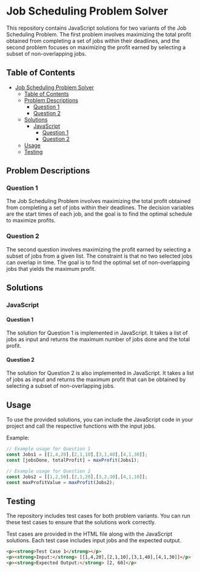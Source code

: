 # Job Scheduling Problem Solver

This repository contains JavaScript solutions for two variants of the Job Scheduling Problem. The first problem involves maximizing the total profit obtained from completing a set of jobs within their deadlines, and the second problem focuses on maximizing the profit earned by selecting a subset of non-overlapping jobs.

## Table of Contents

- [Job Scheduling Problem Solver](#job-scheduling-problem-solver)
  - [Table of Contents](#table-of-contents)
  - [Problem Descriptions](#problem-descriptions)
    - [Question 1](#question-1)
    - [Question 2](#question-2)
  - [Solutions](#solutions)
    - [JavaScript](#javascript)
      - [Question 1](#question-1-1)
      - [Question 2](#question-2-1)
  - [Usage](#usage)
  - [Testing](#testing)

## Problem Descriptions

### Question 1

The Job Scheduling Problem involves maximizing the total profit obtained from completing a set of jobs within their deadlines. The decision variables are the start times of each job, and the goal is to find the optimal schedule to maximize profits.

### Question 2

The second question involves maximizing the profit earned by selecting a subset of jobs from a given list. The constraint is that no two selected jobs can overlap in time. The goal is to find the optimal set of non-overlapping jobs that yields the maximum profit.

## Solutions

### JavaScript

#### Question 1

The solution for Question 1 is implemented in JavaScript. It takes a list of jobs as input and returns the maximum number of jobs done and the total profit.

#### Question 2

The solution for Question 2 is also implemented in JavaScript. It takes a list of jobs as input and returns the maximum profit that can be obtained by selecting a subset of non-overlapping jobs.

## Usage

To use the provided solutions, you can include the JavaScript code in your project and call the respective functions with the input jobs.

Example:

```javascript
// Example usage for Question 1
const Jobs1 = [[1,4,20],[2,1,10],[3,1,40],[4,1,30]];
const [jobsDone, totalProfit] = maxProfit(Jobs1);

// Example usage for Question 2
const Jobs2 = [[1,2,50],[2,1,20],[3,2,30],[4,1,10]];
const maxProfitValue = maxProfit(Jobs2);
```

## Testing
The repository includes test cases for both problem variants. You can run these test cases to ensure that the solutions work correctly.

Test cases are provided in the HTML file along with the JavaScript solutions. Each test case includes input jobs and the expected output.

```html
<p><strong>Test Case 1</strong></p>
<p><strong>Input:</strong> [[1,4,20],[2,1,10],[3,1,40],[4,1,30]]</p>
<p><strong>Expected Output:</strong> [2, 60]</p>
```